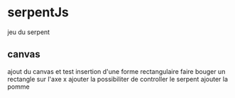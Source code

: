# serpentJs

jeu du serpent

## canvas

ajout du canvas et test insertion d'une forme rectangulaire
faire bouger un rectangle sur l'axe x
ajouter la possibiliter de controller le serpent 
ajouter la pomme